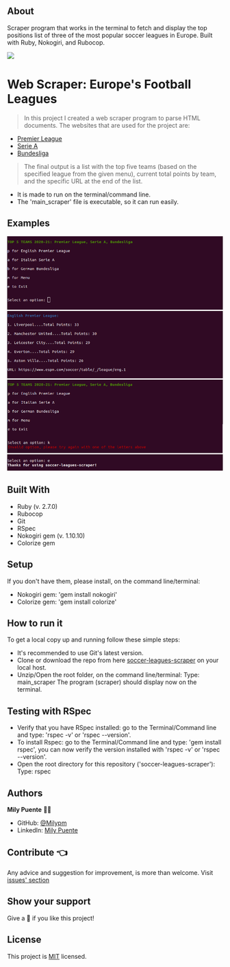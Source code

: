 ## About
Scraper program that works in the terminal to fetch and display the top positions list of three of the most popular soccer leagues in Europe. Built with Ruby, Nokogiri, and Rubocop. 

![](https://img.shields.io/badge/Microverse-blueviolet)
# Web Scraper: Europe's Football Leagues

> In this project I created a web scraper program to parse HTML documents.
The websites that are used for the project are:
- [Premier League](https://www.espn.com/soccer/table/_/league/eng.1)
- [Serie A](https://www.espn.com/soccer/table/_/league/ita.1)
- [Bundesliga](https://www.espn.com/soccer/table/_/league/ger.1)
> The final output is a list with the top five teams (based on the specified league from the given menu), current total points by team, and the specific URL at the end of the list.
- It is made to run on the terminal/command line.
- The 'main_scraper' file is executable, so it can run easily.

## Examples
![img_1](./images/web-scraper1.png)
![img_2](./images/web-scraper2.png)
![img_3](./images/web-scraper3.png)
![img_4](./images/web-scraper4.png)

## Built With
- Ruby (v. 2.7.0)
- Rubocop
- Git
- RSpec
- Nokogiri gem (v. 1.10.10)
- Colorize gem

## Setup
If you don't have them, please install, on the command line/terminal:
- Nokogiri gem: 'gem install nokogiri'
- Colorize gem: 'gem install colorize'

## How to run it
To get a local copy up and running follow these simple steps:
* It's recommended to use Git's latest version.
* Clone or download the repo from here [soccer-leagues-scraper](https://github.com/Milypm/soccer-leagues-scraper.git) on your local host.
* Unzip/Open the root folder, on the command line/terminal:
    Type: main_scraper
    The program (scraper) should display now on the terminal.

## Testing with RSpec
- Verify that you have RSpec installed: go to the Terminal/Command line and type: 'rspec -v' or 'rspec --version'.
- To install Rspec: go to the Terminal/Command line and type: 'gem install rspec', you can now verify the version installed with 'rspec -v' or 'rspec --version'.
- Open the root directory for this repository ('soccer-leagues-scraper'):
    Type: rspec

## Authors
**Mily Puente** :woman_technologist:
- GitHub: [@Milypm](https://github.com/Milypm)
- LinkedIn: [Mily Puente](https://www.linkedin.com/in/milypuentem/)

## Contribute :point_left:
Any advice and suggestion for improvement, is more than welcome.
Visit [issues' section](https://github.com/Milypm/soccer-leagues-scraper/issues)

## Show your support
Give a :star2: if you like this project!

## License
This project is [MIT](https://github.com/Milypm/soccer-leagues-scraper/blob/main/LICENSE) licensed.
